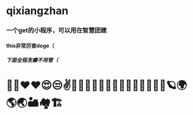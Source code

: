 # qixiangzhan
### 一个get的小程序，可以用在智慧团建
#### this非常厉害doge（
##### 下面全程发癫不用管（
# 🤣🤣❤️❤️😍😒✌️🤷‍♀️🧑👧🚄🚅🚞🚠🚄🚝🏴🚧🚦🚨🪐🌍🌎🌏🏜️🏘️🏗️
